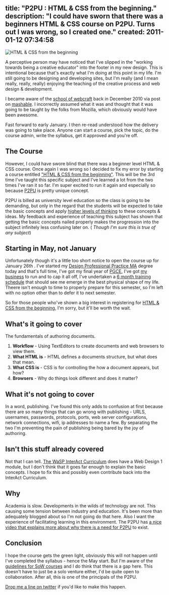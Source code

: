 title: "P2PU : HTML & CSS from the beginning."
description: "I could have sworn that there was a beginners HTML & CSS course on P2PU. Turns out I was wrong, so I created one."
created: 2011-01-12 07:34:58
---

![HTML &amp; CSS from the beginning](/media/2011/01/12/blogimage/HTML___CSS_from_the_beginning.850x600.jpg)

A perceptive  person may have noticed that I've slipped in the "working towards being a creative educator" into the footer in my new design. This is intentional because that's exactly what I'm doing at this point in my life. I'm still going to be designing and developing sites, but I'm really (and I mean really, really, really) enjoying the teaching of the creative process and web design & development.

I became aware of the [school of webcraft][1] back in December 2010 via  post on [mashable][2]. I incorrectly assumed what it was and thought that it was going to be taught by the folks from Mozilla, which obviously would have been awesome.  

Fast forward to early January. I then re-read understood how the delivery was going to take place. Anyone can start a course, pick the topic, do the course admin, write the syllabus, get it approved and you're off. 

## The Course

However, I could have swore blind that there was a beginner level HTML & CSS course.  Once again I was wrong so I decided to fix my error by starting a course entitled ["HTML & CSS from the beginning"][3].  This will be the 3rd time I've taught this specific subject and I've learned a lot from the two times I've ran it so far.  I'm super excited to run it again and especially so because [P2PU][6] is pretty unique concept. 

P2PU is billed as university level education so the class is going to be demanding, but only in the regard that the students will be expected to take the basic concepts and apply [higher levels of thinking][7] to these concepts & ideas.  My feedback and experience of teaching this subject has shown that getting the basic concepts nailed properly makes the progression into the subject infinitely less confusing later on. ( _Though I'm sure this is true of any subject_) 

## Starting in May, not January

Unfortunately though it's a little too short notice to open the course up for January 26th . I've started my [Design Professional Practice MA][10] degree today and that's full time, I've got my final year of [PGCE][4],  I've got [my business][5] to run and to cap it all off, I've undertaken a [6 month training schedule][11] that should see me emerge in the best physical shape of my life.  Theere isn't enough to time to properly prepare for this semester, so I'm left with no option other than to defer it to next semester.

So for those people who've shown a big interest in registering for [HTML & CSS from the beginning][3], I'm sorry, but it'll be worth the wait.

## What's it going to cover

The fundamentals of authoring documents. 

1. __Workflow__ - Using TextEditors to create documents and web browsers to view them.
2. __What HTML is__ - HTML defines a documents structure, but what does that mean.
3. __What CSS is__ - CSS is for controlling the how a document appears, but how?
4. __Browsers__ - Why do things look different and does it matter?

## What it's not going to cover

In a word, publishing. I've found this only adds to confusion at first because there are so many things that can go wrong with publishing - URLS, usernames, passwords, protocols, ports, web server configurations, network connections, wifi, ip addresses to name a few. By separating the two I'm preventing the pain of publishing being bared by the joy of authoring. 

## Isn't this stuff already covered

Not that I can tell. [The WaSP InterAct Curriculum][12] does have a Web Design 1 module, but I don't think  that it goes far enough to explain the basic concepts. I hope to fix this and possibly even contribute back into the InterAct Curriculum.

## Why

Academia is slow.  Developments in the wilds of technology are not. This causing some tension between industry and education. It's been more than adequately blogged about so I'm not going do that here.  Also I want the experience of facilitating learning in this environment.  The P2PU has [a nice video that explains more about why there is a need for P2PU][8] to exist.

## Conclusion

I hope the course gets the green light, obviously this will not happen until I've completed the syllabus - hence the May start. But I'm aware of the [guidelines for SoW courses][13] and I do think that there is a gap here. This doesn't have to just be a solo venture either, I'd be quite open to collaboration.  After all, this is one of the principals of the P2PU.  

[Drop me a line on twitter][14] if you'd like to make this happen.



[1]: http://p2pu.org/webcraft/course/list
[2]: http://mashable.com/2010/12/17/learn-html5-javascript-and-css-with-mozillas-free-school-of-webcraft/
[3]: http://p2pu.org/webcraft/html-css-beginning
[4]: http://en.wikipedia.org/wiki/Postgraduate_Certificate_in_Education
[5]: http://designcc.co.uk/
[6]: http://p2pu.org/
[7]: http://en.wikipedia.org/wiki/File:BloomsCognitiveDomain.svg
[8]: http://www.andyrutledge.com/the-ux-design-education-scam.php
[9]: http://vimeo.com/11158136
[10]: http://www.northumbria.ac.uk/?view=CourseDetail&code=DTFDPP6
[11]: /blog/my-six-month-schedule-of-training
[12]: http://interact.webstandards.org/curriculum/front-end-development/web-design-1?resources
[13]: http://wiki.p2pu.org/w/page/34243004/Designing-a-Course-for-School-of-Webcraft
[14]: http://twitter.com/jamiecurle

